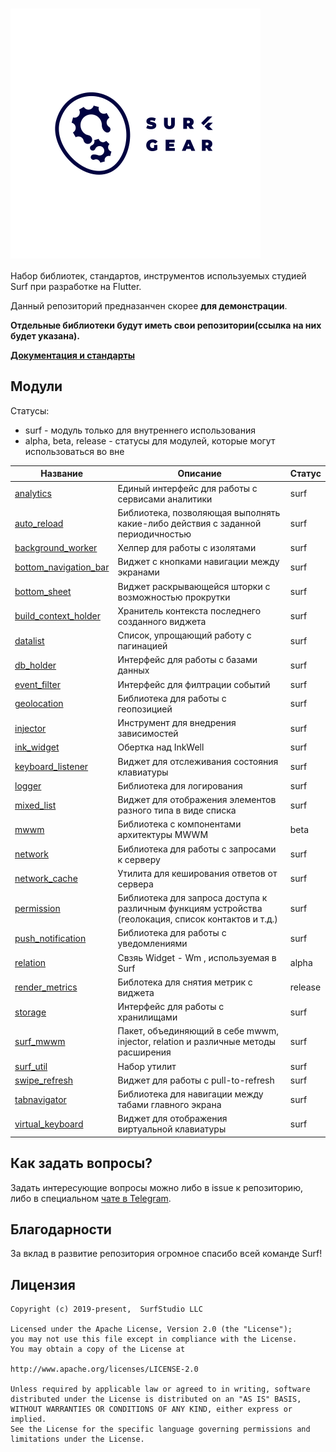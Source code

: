 <!--![logo](logo.gif)-->

# <img src="logo.gif" title="logo" width="400" height="400" align="middle"/>


Набор библиотек, стандартов, инструментов используемых студией Surf при разработке на Flutter.

Данный репозиторий предназанчен скорее **для демонстрации**.

**Отдельные библиотеки будут иметь свои репозитории(ссылка на них будет указана).**

[**Документация и стандарты**](docs/ru/main.md)

## Модули

Статусы:

- surf - модуль только для внутреннего использования
- alpha, beta, release - статусы для модулей, которые могут использоваться во вне

| Название | Описание | Статус |
|----------|----------|--------|
| [analytics](packages/analytics/) | Единый интерфейс для работы с сервисами аналитики | surf |
| [auto_reload](packages/auto_reload/) | Библиотека, позволяющая выполнять какие-либо действия с заданной периодичностью | surf |
| [background_worker](packages/background_worker/) | Хелпер для работы с изолятами | surf |
| [bottom_navigation_bar](packages/bottom_navigation_bar/) | Виджет с кнопками навигации между экранами | surf |
| [bottom_sheet](packages/bottom_sheet/) | Виджет раскрывающейся шторки с возможностью прокрутки | surf |
| [build_context_holder](packages/build_context_holder/) | Хранитель контекста последнего созданного виджета | surf |
| [datalist](packages/datalist/) | Список, упрощающий работу с пагинацией | surf |
| [db_holder](packages/db_holder/) | Интерфейс для работы с базами данных | surf |
| [event_filter](packages/event_filter/) | Интерфейс для филтрации событий | surf |
| [geolocation](packages/geolocation/) | Библиотека для работы с геопозицией | surf |
| [injector](packages/surf_injector/) | Инструмент для внедрения зависимостей | surf |
| [ink_widget](packages/ink_widget/) | Обертка над InkWell | surf |
| [keyboard_listener](packages/keyboard_listener/) | Виджет для отслеживания состояния клавиатуры | surf |
| [logger](packages/logger/) | Библиотека для логирования | surf |
| [mixed_list](packages/mixed_list/) | Виджет для отображения элементов разного типа в виде списка | surf |
| [mwwm](https://pub.dev/packages/mwwm) | Библиотека с компонентами архитектуры MWWM | beta |
| [network](packages/network/) | Библиотека для работы с запросами к серверу | surf |
| [network_cache](packages/network_cache/) | Утилита для кеширования ответов от сервера | surf |
| [permission](packages/permission/) | Библиотека для запроса доступа к различным функциям устройства (геолокация, список контактов и т.д.) | surf |
| [push_notification](packages/push_notification/) | Библиотека для работы с уведомлениями | surf |
| [relation](https://pub.dev/packages/relation) | Свзяь Widget - Wm , используемая в Surf | alpha |
| [render_metrics](https://pub.dev/packages/render_metrics) | Библотека для снятия метрик с виджета | release |
| [storage](packages/surf_storage/) | Интерфейс для работы с хранилищами | surf |
| [surf_mwwm](packages/surf_mwwm/) | Пакет, объединяющий в себе mwwm, injector, relation и различные методы расширения | surf |
| [surf_util](packages/surf_util/) | Набор утилит | surf |
| [swipe_refresh](packages/swipe_refresh/) | Виджет для работы с pull-to-refresh | surf |
| [tabnavigator](packages/tabnavigator/) | Библиотека для навигации между табами главного экрана | surf |
| [virtual_keyboard](packages/virtual_keyboard/) | Виджет для отображения виртуальной клавиатуры | surf |


## Как задать вопросы?

Задать интересующие вопросы можно либо в issue к репозиторию,
либо в специальном [чате в Telegram](https://t.me/SurfGear).

## Благодарности

За вклад в развитие репозитория огромное спасибо всей команде Surf!

## Лицензия
```
Copyright (c) 2019-present,  SurfStudio LLC

Licensed under the Apache License, Version 2.0 (the "License");
you may not use this file except in compliance with the License.
You may obtain a copy of the License at

http://www.apache.org/licenses/LICENSE-2.0

Unless required by applicable law or agreed to in writing, software
distributed under the License is distributed on an "AS IS" BASIS,
WITHOUT WARRANTIES OR CONDITIONS OF ANY KIND, either express or implied.
See the License for the specific language governing permissions and
limitations under the License.
```
